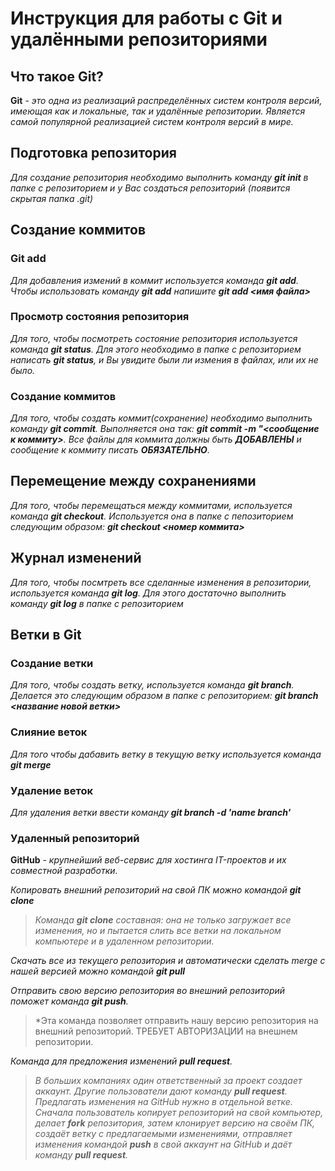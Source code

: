 # Инструкция для работы с Git и удалёнными репозиториями

## Что такое Git?

__Git__ - *это одна из реализаций распределённых систем контроля версий, имеющая как и локальные, так и удалённые репозитории. Является самой популярной реализацией систем контроля версий в мире.*

## Подготовка репозитория

*Для создание репозитория необходимо выполнить команду __*git init*__ в папке с репозиторием и у Вас создаться репозиторий (появится скрытая папка .git)*

## Создание коммитов

### Git add

*Для добавления измений в коммит используется команда __*git add*__. Чтобы использовать команду __*git add*__ напишите __*git add <имя файла>*__*

### Просмотр состояния репозитория

*Для того, чтобы посмотреть состояние репозитория используется команда __*git status*__. Для этого необходимо в папке с репозиторием написать __*git status*__, и Вы увидите были ли измения в файлах, или их не было.*

### Создание коммитов

*Для того, чтобы создать коммит(сохранение) необходимо выполнить команду __*git commit*__. Выполняется она так: __*git commit -m "<сообщение к коммиту>*__. Все файлы для коммита должны быть __ДОБАВЛЕНЫ__ и сообщение к коммиту писать __ОБЯЗАТЕЛЬНО__.*

## Перемещение между сохранениями

*Для того, чтобы перемещаться между коммитами, используется команда __*git checkout*__. Используется она в папке с пепозиторием следующим образом: __*git checkout <номер коммита>*__*

## Журнал изменений

*Для того, чтобы посмтреть все сделанные изменения в репозитории, используется команда __*git log*__. Для этого достаточно выполнить команду __*git log*__ в папке с репозиторием*

## Ветки в Git

### Создание ветки

*Для того, чтобы создать ветку, используется команда __*git branch*__. Делается это следующим образом в папке с репозиторием: __*git branch <название новой ветки>*__*

### Слияние веток

*Для того чтобы дабавить ветку в текущую ветку используется команда __*git merge*__*

### Удаление веток

*Для удаления ветки ввести команду __*git branch -d 'name branch'*__*

### Удаленный репозиторий

__GitHub__ - *крупнейший веб-сервис для хостинга IT-проектов и их совместной разработки.*

*Копировать внешний репозиторий на свой ПК можно командой __*git clone*__*

> *Команда ***git clone*** составная: она не только загружает все изменения, но и пытается слить все ветки на локальном компьютере и в удаленном репозитории.*

*Скачать все из текущего репозитория и автоматически сделать merge с нашей версией можно командой __*git pull*__*

*Отправить свою версию репозитория во внешний репозиторий поможет команда __*git push*__.*

> *Эта команда позволяет отправить нашу версию репозитория на внешний репозиторий. ТРЕБУЕТ АВТОРИЗАЦИИ на внешнем репозитории.

*Команда для предложения изменений __*pull request*__.*

>*В больших компаниях один ответственный за проект создает аккаунт. Другие пользователи дают команду ***pull request***. Предлагать изменения на GitHub нужно в отдельной ветке. Сначала пользователь копирует репозиторий на свой компьютер, делает ***fork*** репозитория, затем клонирует версию на своём ПК, создаёт ветку с предлагаемыми изменениями, отправляет изменения командой ***push*** в свой аккаунт на GitHub и даёт команду __*pull request*__.*